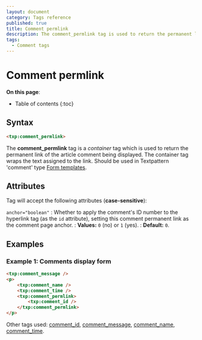 ```yaml
---
layout: document
category: Tags reference
published: true
title: Comment permlink
description: The comment_permlink tag is used to return the permanent link of the article comment being displayed.
tags:
  - Comment tags
---
```


# Comment permlink

**On this page**:

* Table of contents
{:toc}

## Syntax

~~~ html
<txp:comment_permlink>
~~~

The **comment_permlink** tag is a *container* tag which is used to return the permanent link of the article comment being displayed. The container tag wraps the text assigned to the link. Should be used in Textpattern 'comment' type [Form templates](/themes/form-templates-explained).

## Attributes

Tag will accept the following attributes (**case-sensitive**):

`anchor="boolean"`
: Whether to apply the comment's ID number to the hyperlink tag (as the `id` attribute), setting this comment permanent link as the comment page anchor.
: **Values:** `0` (no) or `1` (yes).
: **Default:** `0`.

## Examples

### Example 1: Comments display form

~~~ html
<txp:comment_message />
<p>
    <txp:comment_name />
    <txp:comment_time />
    <txp:comment_permlink>
        <txp:comment_id />
    </txp:comment_permlink>
</p>
~~~

Other tags used: [comment_id](/tags/comment_id), [comment_message](/tags/comment_message), [comment_name](/tags/comment_name), [comment_time](/tags/comment_time).
